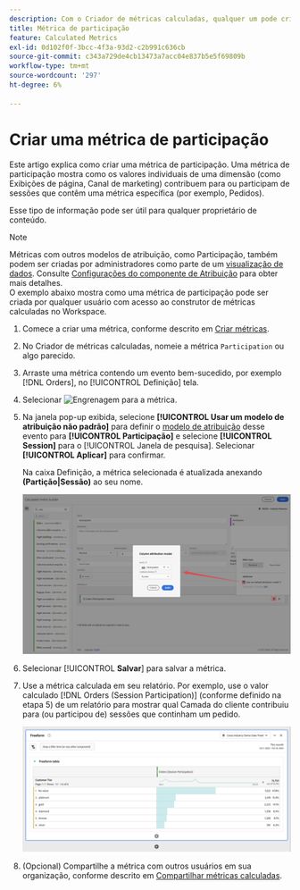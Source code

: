 ```yaml
---
description: Com o Criador de métricas calculadas, qualquer um pode criar uma métrica de participação.
title: Métrica de participação
feature: Calculated Metrics
exl-id: 0d102f0f-3bcc-4f3a-93d2-c2b991c636cb
source-git-commit: c343a729de4cb13473a7acc04e837b5e5f69809b
workflow-type: tm+mt
source-wordcount: '297'
ht-degree: 6%

---
```


# Criar uma métrica de participação

Este artigo explica como criar uma métrica de participação. Uma métrica de participação mostra como os valores individuais de uma dimensão (como Exibições de página, Canal de marketing) contribuem para ou participam de sessões que contêm uma métrica específica (por exemplo, Pedidos).

Esse tipo de informação pode ser útil para qualquer proprietário de conteúdo.

>[!NOTE]
>
>Métricas com outros modelos de atribuição, como Participação, também podem ser criadas por administradores como parte de um [visualização de dados](https://experienceleague.adobe.com/docs/analytics-platform/using/cja-dataviews/data-views.html?lang=pt-BR). Consulte [Configurações do componente de Atribuição](../../../data-views/component-settings/attribution.md) para obter mais detalhes.<br/>O exemplo abaixo mostra como uma métrica de participação pode ser criada por qualquer usuário com acesso ao construtor de métricas calculadas no Workspace.


1. Comece a criar uma métrica, conforme descrito em [Criar métricas](/help/components/calc-metrics/cm-workflow/cm-build-metrics.md).
1. No Criador de métricas calculadas, nomeie a métrica `Participation` ou algo parecido.
1. Arraste uma métrica contendo um evento bem-sucedido, por exemplo [!DNL Orders], no [!UICONTROL Definição] tela.
1. Selecionar ![Engrenagem](https://spectrum.adobe.com/static/icons/workflow_18/Smock_Settings_18_N.svg) para a métrica.
1. Na janela pop-up exibida, selecione **[!UICONTROL Usar um modelo de atribuição não padrão]** para definir o [modelo de atribuição](/help/components/calc-metrics/cm-workflow/m-metric-type-alloc.md) desse evento para **[!UICONTROL Participação]** e selecione **[!UICONTROL Session]** para o [!UICONTROL Janela de pesquisa]. Selecionar **[!UICONTROL Aplicar]** para confirmar.

   Na caixa Definição, a métrica selecionada é atualizada anexando  **(Partição|Sessão)** ao seu nome.

   ![Pop-up modelo de atribuição de coluna mostrando Participação selecionada como o modelo e Sessão selecionada para a janela de pesquisa.](assets/participation-setup.png)



1. Selecionar [!UICONTROL **Salvar**] para salvar a métrica.
1. Use a métrica calculada em seu relatório. Por exemplo, use o valor calculado [!DNL Orders (Session Participation)] (conforme definido na etapa 5) de um relatório para mostrar qual Camada do cliente contribuiu para (ou participou de) sessões que continham um pedido.

   ![Tabela de forma livre que mostra a camada do cliente e os pedidos.](assets/participation-pages-customer-tier.png)

1. (Opcional) Compartilhe a métrica com outros usuários em sua organização, conforme descrito em [Compartilhar métricas calculadas](/help/components/calc-metrics/cm-workflow/cm-sharing.md).
